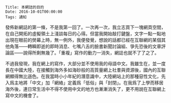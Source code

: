     Title: 本網誌的目的
    Date: 2016-10-01T00:00:00
    Tags: 通知

發佈新網誌的第一條，不是我第一回了。一次再一次，我立志買下一塊網頁空間，在自己開拓的虛擬領土上淺談每日的心得。但當我開始敲打鍵盤，文字一點一點地出現在眼前的熒幕上時，無一例外，我便發覺，想說的話都已經在互聯網的某個其他角落——轉瞬即逝的即時消息、七嘴八舌的臉書新聞討論組、爭先恐後的文章評論區——說得所剩無幾了。「重複」寫作的動力一消失，網誌也就不了了之了。

<!-- more -->

不過我發現，我在網上的寫作，大部分並不使用我的母語中文。我雖生在，並一度長在中國大陸，在接觸到海外多如海砂般的高質量網上社羣與資源後，國內的互聯網顯得無比遜色。在我當時小小年紀的潛意識中，大陸網站上的那種惡性文化，先入爲主地將「中文」加「網絡」定義爲「低俗」與「封閉」。在我爲了上學而移居海外後，連日常生活中不得不使用中文的地方也漸漸消失了，更不用說在互聯網上寫中文的機會了。
